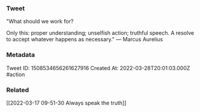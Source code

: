 ### Tweet
"What should we work for?

Only this: proper understanding; unselfish action; truthful speech. A resolve to accept whatever happens as necessary." — Marcus Aurelius

### Metadata
Tweet ID: 1508534656261627916
Created At: 2022-03-28T20:01:03.000Z
#action

### Related
[[2022-03-17 09-51-30 Always speak the truth]]

